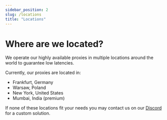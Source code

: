 ```yaml
---
sidebar_position: 2
slug: /locations
title: "Locations"
---
```


# Where are we located?

We operate our highly available proxies in multiple locations around the world to
guarantee low latencies.

Currently, our proxies are located in:
- Frankfurt, Germany
- Warsaw, Poland
- New York, United States
- Mumbai, India (premium)

If none of these locations fit your needs you may contact us on our [Discord](https://discord.neoprotect.net) for a custom solution.